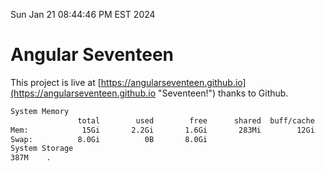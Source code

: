 Sun Jan 21 08:44:46 PM EST 2024

# Angular Seventeen


This project is live at [https://angularseventeen.github.io](https://angularseventeen.github.io "Seventeen!") thanks to Github.

```bash
System Memory
               total        used        free      shared  buff/cache   available
Mem:            15Gi       2.2Gi       1.6Gi       283Mi        12Gi        13Gi
Swap:          8.0Gi          0B       8.0Gi
System Storage
387M	.
